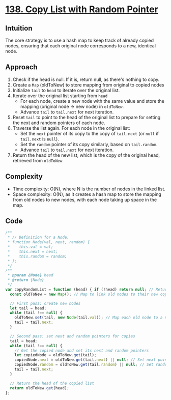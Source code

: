 # [138. Copy List with Random Pointer](https://leetcode.com/problems/copy-list-with-random-pointer/description/)

## Intuition

The core strategy is to use a hash map to keep track of already copied nodes, ensuring that each original node corresponds to a new, identical node.

## Approach

1. Check if the head is null. If it is, return null, as there's nothing to copy.
2. Create a `Map` (oldToNew) to store mapping from original to copied nodes
3. Initialize `tail` to `head` to iterate over the original list.
4. Iterate over the original list starting from `head`
   - For each node, create a new node with the same value and store the mapping (original node -> new node) in `oldToNew`.
   - Advance `tail` to `tail.next` for next iteration.
5. Reset `tail` to point to the head of the original list to prepare for setting the next and random pointers of each node.
6. Traverse the list again. For each node in the original list:
   - Set the `next` pointer of its copy to the copy of `tail.next` (or `null` if `tail.next` is `null`).
   - Set the `random` pointer of its copy similarly, based on `tail.random`.
   - Advance `tail` to `tail.next` for next iteration.
7. Return the head of the new list, which is the copy of the original head, retrieved from `oldToNew`.

## Complexity

- Time complexity: O(N), where N is the number of nodes in the linked list.
- Space complexity: O(N), as it creates a hash map to store the mapping from old nodes to new nodes, with each node taking up space in the map.

## Code

```javascript
/**
 * // Definition for a Node.
 * function Node(val, next, random) {
 *    this.val = val;
 *    this.next = next;
 *    this.random = random;
 * };
 */
/**
 * @param {Node} head
 * @return {Node}
 */
var copyRandomList = function (head) { if (!head) return null; // Return null for an empty list
  const oldToNew = new Map(); // Map to link old nodes to their new copies

  // First pass: create new nodes
  let tail = head;
  while (tail !== null) {
    oldToNew.set(tail, new Node(tail.val)); // Map each old node to a new node with the same value
    tail = tail.next;
  }

  // Second pass: set next and random pointers for copies
  tail = head;
  while (tail !== null) {
    // Get the copied node and set its next and random pointers
    let copiedNode = oldToNew.get(tail);
    copiedNode.next = oldToNew.get(tail.next) || null; // Set next pointer
    copiedNode.random = oldToNew.get(tail.random) || null; // Set random pointer
    tail = tail.next;
  }

  // Return the head of the copied list
  return oldToNew.get(head);
};
```
